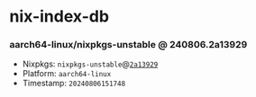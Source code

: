 # nix-index-db
### aarch64-linux/nixpkgs-unstable @ 240806.2a13929
- Nixpkgs: `nixpkgs-unstable`@[`2a13929`](https://github.com/NixOS/nixpkgs/commit/2a13929e1f191b3690dd2f2db13098b04adb9043)
- Platform: `aarch64-linux`
- Timestamp: `20240806151748`
